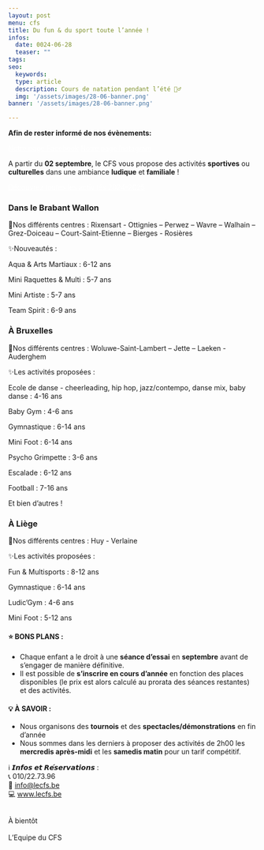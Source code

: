 ```yaml
---
layout: post
menu: cfs
title: Du fun & du sport toute l’année !
infos:
  date: 0024-06-28
  teaser: ""
tags:
seo:
  keywords:
  type: article
  description: Cours de natation pendant l’été 🏊‍♂️
  img: '/assets/images/28-06-banner.png'
banner: '/assets/images/28-06-banner.png'

---
```


**Afin de rester informé de nos évènements:**

<div class="d-flex justify-content-center mb-3">
  <a href="https://www.facebook.com/CFSasbl" class="btn btn-info-filled m-4" style="color: #fff !important;">Notre page Facebook</a>
  <a href="https://www.instagram.com/cfs_asbl/" class="btn btn-info-filled m-4" style="color: #fff !important;">Notre page Instagram</a>
</div>

A partir du **02 septembre**, le CFS vous propose des activités **sportives** ou **culturelles** dans une ambiance **ludique** et **familiale** !

<div class="d-flex justify-content-center mb-3">
  <a href="https://www.lecfs.be/activites/extrascolaire/" class="btn btn-info-filled" style="color: #fff !important;">Découvrez toutes les activités 2024-2025</a>
</div>

### Dans le Brabant Wallon

📍Nos différents centres : Rixensart - Ottignies – Perwez – Wavre – Walhain – Grez-Doiceau – Court-Saint-Etienne – Bierges - Rosières

✨Nouveautés :

Aqua & Arts Martiaux : 6-12 ans

Mini Raquettes & Multi : 5-7 ans

Mini Artiste : 5-7 ans

Team Spirit : 6-9 ans

### À Bruxelles

📍Nos différents centres : Woluwe-Saint-Lambert – Jette – Laeken - Auderghem

✨Les activités proposées :

Ecole de danse - cheerleading, hip hop, jazz/contempo, danse mix, baby danse : 4-16 ans

Baby Gym : 4-6 ans

Gymnastique : 6-14 ans

Mini Foot : 6-14 ans

Psycho Grimpette : 3-6 ans

Escalade : 6-12 ans

Football : 7-16 ans

Et bien d’autres !

### À Liège

📍Nos différents centres : Huy - Verlaine

✨Les activités proposées :

Fun & Multisports : 8-12 ans

Gymnastique : 6-14 ans

Ludic’Gym : 4-6 ans

Mini Foot : 5-12 ans

#### ⭐ BONS PLANS :

* Chaque enfant a le droit à une **séance d’essai** en **septembre** avant de s’engager de manière définitive.
* Il est possible de **s’inscrire en cours d’année** en fonction des places disponibles (le prix est alors calculé au prorata des séances restantes) et des activités.

#### 💡 À SAVOIR :

* Nous organisons des **tournois** et des **spectacles/démonstrations** en fin d’année
* Nous sommes dans les derniers à proposer des activités de 2h00 les **mercredis après-midi** et les **samedis matin** pour un tarif compétitif.

ℹ️ 𝙄𝙣𝙛𝙤𝙨 𝙚𝙩 𝙍𝙚́𝙨𝙚𝙧𝙫𝙖𝙩𝙞𝙤𝙣𝙨 :<br>
📞 010/22.73.96<br>
📧 info@lecfs.be<br>
💻 www.lecfs.be<br>
<br>

À bientôt<br><br>
L’Equipe du CFS